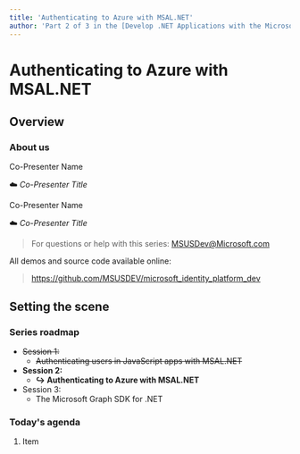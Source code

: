 ```yaml
---
title: 'Authenticating to Azure with MSAL.NET'
author: 'Part 2 of 3 in the [Develop .NET Applications with the Microsoft Identity Platform](https://github.com/msusdev) series'
---
```


# Authenticating to Azure with MSAL.NET

## Overview

### About us

Co-Presenter Name

☁️ *Co-Presenter Title*

Co-Presenter Name

☁️ *Co-Presenter Title*

> For questions or help with this series: <MSUSDev@Microsoft.com>

All demos and source code available online:

> <https://github.com/MSUSDEV/microsoft_identity_platform_dev>

## Setting the scene

### Series roadmap

* ~~Session 1:~~
  * ~~Authenticating users in JavaScript apps with MSAL.NET~~
* **Session 2:**
  * **↪️ Authenticating to Azure with MSAL.NET**
* Session 3:
  * The Microsoft Graph SDK for .NET

### Today's agenda

1. Item
